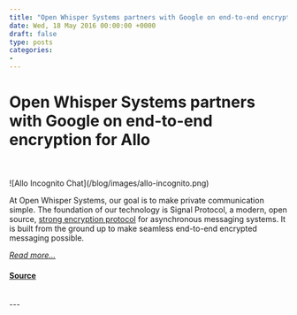 ```yaml
---
title: "Open Whisper Systems partners with Google on end-to-end encryption for Allo"
date: Wed, 18 May 2016 00:00:00 +0000
draft: false
type: posts
categories: 
- 
---
```

# Open Whisper Systems partners with Google on end-to-end encryption for Allo

<br/>

<br/>
![Allo Incognito Chat](/blog/images/allo-incognito.png)

At Open Whisper Systems, our goal is to make private communication simple. The foundation of our technology is Signal Protocol, a modern, open source, [strong encryption protocol](/blog/advanced-ratcheting) for asynchronous messaging systems. It is built from the ground up to make seamless end-to-end encrypted messaging possible.

[_Read more..._](https://signal.org/blog/allo/)

#### [Source](https://signal.org/blog/allo/)

<br/>
---
